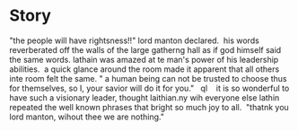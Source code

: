 # Story

"the people will have rightsness!!" lord manton declared.  his words reverberated off the walls of the large gatherng hall as if god himself said the same words. lathain was amazed at te man's power of his leadership abilities.  a quick glance around the room made it apparent that all others inte room felt the same.
" a human being can not be trusted to choose thus for themselves, so I, your savior will do it for you."
  ql
   it is so wonderful to have such a visionary leader, thought laithian.ny wih everyone else lathin repeated the well known phrases that bright so much joy to all.  "thatnk you lord manton, wihout thee we are nothing."
